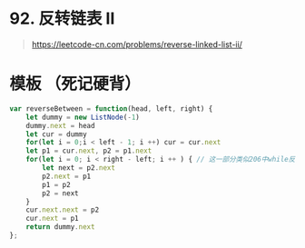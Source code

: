 # 92. 反转链表 II

> https://leetcode-cn.com/problems/reverse-linked-list-ii/

# 模板 （死记硬背）
```js
var reverseBetween = function(head, left, right) {
    let dummy = new ListNode(-1)
    dummy.next = head
    let cur = dummy
    for(let i = 0;i < left - 1; i ++) cur = cur.next
    let p1 = cur.next, p2 = p1.next
    for(let i = 0; i < right - left; i ++ ) { // 这一部分类似206中while反转的部分
        let next = p2.next
        p2.next = p1
        p1 = p2
        p2 = next
    }
    cur.next.next = p2
    cur.next = p1
    return dummy.next
};
```